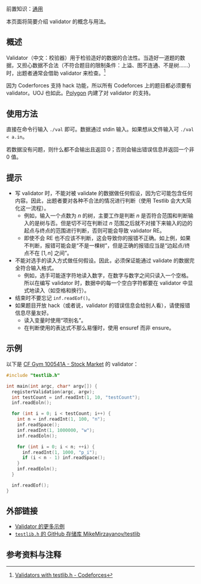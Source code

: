 前置知识：[通用](./general.md)

本页面将简要介绍 validator 的概念与用法。

## 概述

Validator（中文：校验器）用于检验造好的数据的合法性。当造好一道题的数据，又担心数据不合法（不符合题目的限制条件：上溢、图不连通、不是树……）时，出题者通常会借助 validator 来检查。[^ref1]

因为 Coderforces 支持 hack 功能，所以所有 Codeforces 上的题目都必须要有 validator。UOJ 也如此。[Polygon](../polygon.md) 内建了对 validator 的支持。

## 使用方法

直接在命令行输入 `./val` 即可。数据通过 stdin 输入。如果想从文件输入可 `./val < a.in`。

若数据没有问题，则什么都不会输出且返回 0；否则会输出错误信息并返回一个非 0 值。

## 提示

-   写 validator 时，不能对被 validate 的数据做任何假设，因为它可能包含任何内容。因此，出题者要对各种不合法的情况进行判断（使用 Testlib 会大大简化这一流程）。
    - 例如，输入一个点数为 $n$ 的树，主要工作是判断 $n$ 是否符合范围和判断输入的是树与否。但是切不可在判断过 $n$ 范围之后就不对接下来输入的边的起点与终点的范围进行判断，否则可能会导致 validator RE。
    - 即使不会 RE 也不应该不判断，这会导致你的报错不正确。如上例，如果不判断，报错可能会是“不是一棵树”，但是正确的报错应当是“边起点/终点不在 $[1,n]$ 之间”。
-   不能对选手的读入方式做任何假设。因此，必须保证能通过 validate 的数据完全符合输入格式。
    - 例如，选手可能逐字符地读入数字，在数字与数字之间只读入一个空格。所以在编写 validator 时，数据中的每一个空白字符都要在 validator 中显式地读入（如空格和换行）。
- 结束时不要忘记 `inf.readEof()`。
-   如果题目开放 hack（或者说，validator 的错误信息会给别人看），请使报错信息尽量友好。
    - 读入变量时使用“项别名”。
    - 在判断使用的表达式不那么易懂时，使用 ensuref 而非 ensure。

## 示例

以下是 [CF Gym 100541A - Stock Market](https://codeforces.com/gym/100541/problem/A) 的 validator：

```cpp
#include "testlib.h"

int main(int argc, char* argv[]) {
  registerValidation(argc, argv);
  int testCount = inf.readInt(1, 10, "testCount");
  inf.readEoln();

  for (int i = 0; i < testCount; i++) {
    int n = inf.readInt(1, 100, "n");
    inf.readSpace();
    inf.readInt(1, 1000000, "w");
    inf.readEoln();

    for (int i = 0; i < n; ++i) {
      inf.readInt(1, 1000, "p_i");
      if (i < n - 1) inf.readSpace();
    }
    inf.readEoln();
  }

  inf.readEof();
}
```

## 外部链接

- [Validator 的更多示例](https://github.com/MikeMirzayanov/testlib/tree/master/validators)
- [`testlib.h` 的 GitHub 存储库 MikeMirzayanov/testlib](https://github.com/MikeMirzayanov/testlib)

## 参考资料与注释

[^ref1]: [Validators with testlib.h - Codeforces](https://codeforces.com/blog/entry/18426)
